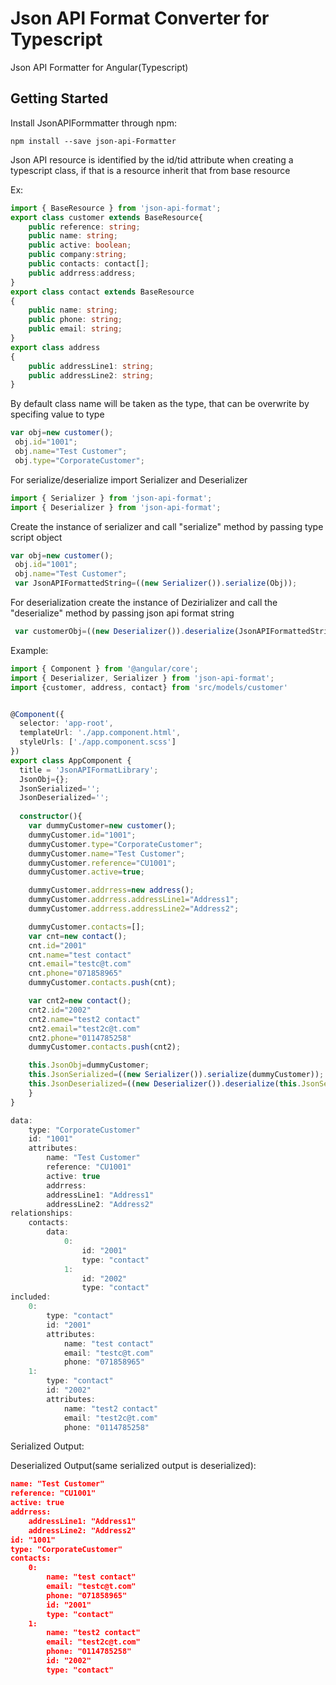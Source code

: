 # Json API Format Converter for Typescript

Json API Formatter for Angular(Typescript)
## Getting Started
Install JsonAPIFormmatter through npm:
```angular2html
npm install --save json-api-Formatter
```
Json API resource is identified by the id/tid attribute
when creating a typescript class, if that is a resource inherit that from base resource

Ex:
```typescript
import { BaseResource } from 'json-api-format';
export class customer extends BaseResource{
    public reference: string;  
    public name: string;
    public active: boolean;  
    public company:string;   
    public contacts: contact[];
    public addrress:address;
}
export class contact extends BaseResource
{
    public name: string;
    public phone: string;
    public email: string;
}
export class address
{
    public addressLine1: string;
    public addressLine2: string;
}

```
By default class name will be taken as the type, that can be overwrite by specifing value to type
```typescript
var obj=new customer();
 obj.id="1001";
 obj.name="Test Customer";
 obj.type="CorporateCustomer";
```

For serialize/deserialize import Serializer and Deserializer

```typescript
import { Serializer } from 'json-api-format';
import { Deserializer } from 'json-api-format';
```

Create the instance of serializer and call "serialize" method by passing type script object
```typescript
var obj=new customer();
 obj.id="1001";
 obj.name="Test Customer";
 var JsonAPIFormattedString=((new Serializer()).serialize(Obj));
```
For deserialization create the instance of Dezirializer and call the "deserialize" method by passing json api format string
```typescript
 var customerObj=((new Deserializer()).deserialize(JsonAPIFormattedString));
```
Example: 

```typescript
import { Component } from '@angular/core';
import { Deserializer, Serializer } from 'json-api-format';
import {customer, address, contact} from 'src/models/customer'


@Component({
  selector: 'app-root',
  templateUrl: './app.component.html',
  styleUrls: ['./app.component.scss']
})
export class AppComponent {
  title = 'JsonAPIFormatLibrary';
  JsonObj={};
  JsonSerialized='';
  JsonDeserialized='';
  
  constructor(){
    var dummyCustomer=new customer();
    dummyCustomer.id="1001";
    dummyCustomer.type="CorporateCustomer";
    dummyCustomer.name="Test Customer";
    dummyCustomer.reference="CU1001";
    dummyCustomer.active=true;    

    dummyCustomer.addrress=new address();
    dummyCustomer.addrress.addressLine1="Address1";
    dummyCustomer.addrress.addressLine2="Address2";

    dummyCustomer.contacts=[];
    var cnt=new contact();
    cnt.id="2001" 
    cnt.name="test contact"
    cnt.email="testc@t.com"
    cnt.phone="071858965"
    dummyCustomer.contacts.push(cnt);

    var cnt2=new contact();
    cnt2.id="2002" 
    cnt2.name="test2 contact"
    cnt2.email="test2c@t.com"
    cnt2.phone="0114785258"
    dummyCustomer.contacts.push(cnt2);

    this.JsonObj=dummyCustomer;
    this.JsonSerialized=((new Serializer()).serialize(dummyCustomer));
    this.JsonDeserialized=((new Deserializer()).deserialize(this.JsonSerialized));
    }
}
```
```javascript
data:
    type: "CorporateCustomer"
    id: "1001"
    attributes:
        name: "Test Customer"
        reference: "CU1001"
        active: true
        addrress:
        addressLine1: "Address1"
        addressLine2: "Address2"
relationships:
    contacts:
        data:
            0:
                id: "2001"
                type: "contact"
            1:
                id: "2002"
                type: "contact"
included:
    0:
        type: "contact"
        id: "2001"
        attributes:
            name: "test contact"
            email: "testc@t.com"
            phone: "071858965"
    1:
        type: "contact"
        id: "2002"
        attributes:
            name: "test2 contact"
            email: "test2c@t.com"
            phone: "0114785258"
```
Serialized Output:


Deserialized Output(same serialized output is deserialized):

```json
name: "Test Customer"
reference: "CU1001"
active: true
addrress:
    addressLine1: "Address1"
    addressLine2: "Address2"
id: "1001"
type: "CorporateCustomer"
contacts:
    0:
        name: "test contact"
        email: "testc@t.com"
        phone: "071858965"
        id: "2001"
        type: "contact"
    1:
        name: "test2 contact"
        email: "test2c@t.com"
        phone: "0114785258"
        id: "2002"
        type: "contact"
```